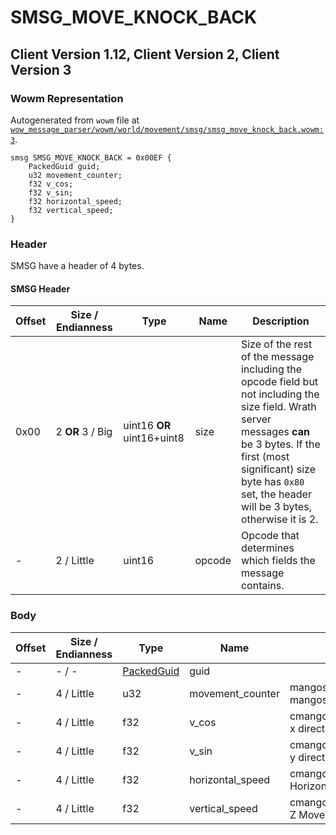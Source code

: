 # SMSG_MOVE_KNOCK_BACK

## Client Version 1.12, Client Version 2, Client Version 3

### Wowm Representation

Autogenerated from `wowm` file at [`wow_message_parser/wowm/world/movement/smsg/smsg_move_knock_back.wowm:3`](https://github.com/gtker/wow_messages/tree/main/wow_message_parser/wowm/world/movement/smsg/smsg_move_knock_back.wowm#L3).
```rust,ignore
smsg SMSG_MOVE_KNOCK_BACK = 0x00EF {
    PackedGuid guid;
    u32 movement_counter;
    f32 v_cos;
    f32 v_sin;
    f32 horizontal_speed;
    f32 vertical_speed;
}
```
### Header

SMSG have a header of 4 bytes.

#### SMSG Header

| Offset | Size / Endianness | Type   | Name   | Description |
| ------ | ----------------- | ------ | ------ | ----------- |
| 0x00   | 2 **OR** 3 / Big           | uint16 **OR** uint16+uint8 | size | Size of the rest of the message including the opcode field but not including the size field. Wrath server messages **can** be 3 bytes. If the first (most significant) size byte has `0x80` set, the header will be 3 bytes, otherwise it is 2.|
| -      | 2 / Little| uint16 | opcode | Opcode that determines which fields the message contains. |

### Body

| Offset | Size / Endianness | Type | Name | Comment |
| ------ | ----------------- | ---- | ---- | ------- |
| - | - / - | [PackedGuid](../types/packed-guid.md) | guid |  |
| - | 4 / Little | u32 | movement_counter | mangoszero: Sequence<br/>mangoszero sets to 0 |
| - | 4 / Little | f32 | v_cos | cmangos/mangoszero/vmangos: x direction |
| - | 4 / Little | f32 | v_sin | cmangos/mangoszero/vmangos: y direction |
| - | 4 / Little | f32 | horizontal_speed | cmangos/mangoszero/vmangos: Horizontal speed |
| - | 4 / Little | f32 | vertical_speed | cmangos/mangoszero/vmangos: Z Movement speed (vertical) |


